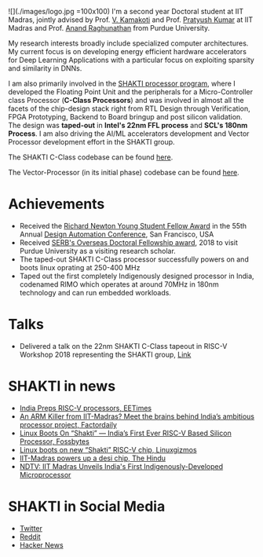 ![](./images/logo.jpg =100x100)
I'm a second year Doctoral student at IIT Madras, jointly advised by Prof. [V. Kamakoti](https://www.cse.iitm.ac.in/profile.php?arg=MTg=) and Prof. [Pratyush Kumar](http://www.cse.iitm.ac.in/~pratyush/) at IIT Madras and Prof. [Anand Raghunathan](https://engineering.purdue.edu/~araghu/) from Purdue University. 

My research interests broadly include specialized computer architectures. My current focus is on developing energy efficient hardware accelerators for Deep Learning Applications with a particular focus on exploiting sparsity and similarity in DNNs.


I am also primarily involved in the [SHAKTI processor program](http://shakti.org.in), where I developed the Floating Point Unit and the peripherals for a Micro-Controller class Processor (**C-Class Processors**) and was involved in almost all the facets of the chip-design stack right from RTL Design through Verification, FPGA Prototyping, Backend to Board bringup and post silicon validation. The design was **taped-out** in **Intel's 22nm FFL process** and **SCL's 180nm Process**. I am also driving the AI/ML accelerators development and Vector Processor development effort in the SHAKTI group. 

The SHAKTI C-Class codebase can be found [here](https://bitbucket.org/casl/c-class).
 
The Vector-Processor (in its initial phase) codebase can be found [here](https://bitbucket.org/casl/shakti_public/src/a07bfad52040965d667df5613b2a280b482d38e0/cores/common_modules/VectorAccel/?at=master).

# [](#header-3)Achievements
* Received the [Richard Newton Young Student Fellow Award](https://dac.com/content/richard-newton-young-student-fellow-program-0) in the 55th Annual [Design Automation Conference](https://dac.com/), San Francisco, USA
* Received [SERB's Overseas Doctoral Fellowship award](http://www.serbonline.in/SERB/ovdf), 2018 to visit Purdue University as a visiting research scholar.
* The taped-out SHAKTI C-Class processor successfully powers on and boots linux oprating at 250-400 MHz
* Taped out the first completely Indigenously designed processor in India, codenamed RIMO which operates at around 70MHz in 180nm technology and can run embedded workloads.

# [](#header-3)Talks
* Delivered a talk on the 22nm SHAKTI C-Class tapeout in RISC-V Workshop
  2018 representing the SHAKTI group, [Link](https://www.youtube.com/watch?v=eVn4tsOLRLg)

# [](#header-3)SHAKTI in news
* [India Preps RISC-V processors, EETimes](https://www.eetimes.com/document.asp?doc_id=1328790&page_number=2)
* [An ARM Killer from IIT-Madras? Meet the brains behind India’s ambitious processor project, Factordaily](https://factordaily.com/india-chip-design-shakti-iit-madras/)
* [Linux Boots On “Shakti” — India’s First Ever RISC-V Based Silicon
  Processor, Fossbytes](https://fossbytes.com/linux-on-shakti-india-risc-v-processor-iitm/)
* [Linux boots on new “Shakti” RISC-V
  chip, Linuxgizmos](http://linuxgizmos.com/linux-boots-on-new-shakti-risc-v-chip/)
* [IIT-Madras powers up a desi
  chip, The Hindu](https://www.thehindu.com/sci-tech/technology/iit-madras-powers-up-a-desi-chip/article24609946.ece)
* [NDTV: IIT Madras Unveils India's First Indigenously-Developed Microprocessor](https://www.ndtv.com/india-news/iit-madras-unveils-indias-first-indigenously-developed-microprocessor-1938349) 

# [](#header-3)SHAKTI in Social Media
* [Twitter](https://twitter.com/ShaktiProcessor/status/1022384131064430593)
* [Reddit](https://www.reddit.com/r/linux/comments/92tvqu/first_silicon_success_on_the_first_tapeout_linux/)
* [Hacker News](https://news.ycombinator.com/item?id=17642872&ref=hvper.com&utm_source=hvper.com&utm_medium=website)


